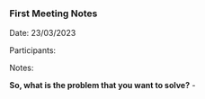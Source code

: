 ### First Meeting Notes

Date: 23/03/2023

Participants: 

Notes:

**So, what is the problem that you want to solve?** - 

